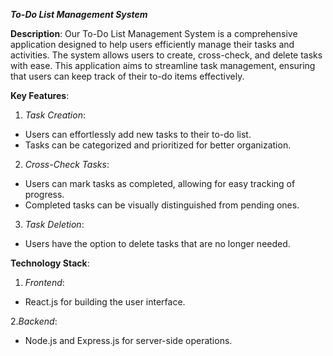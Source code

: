 ***To-Do List Management System***

**Description**:
Our To-Do List Management System is a comprehensive application designed to help users efficiently manage their tasks and activities. The system allows users to create, cross-check, and delete tasks with ease. This application aims to streamline task management, ensuring that users can keep track of their to-do items effectively.


**Key Features**:

1. *Task Creation*:
 - Users can effortlessly add new tasks to their to-do list.
 - Tasks can be categorized and prioritized for better organization.


2. *Cross-Check Tasks*:
 - Users can mark tasks as completed, allowing for easy tracking of progress.
 - Completed tasks can be visually distinguished from pending ones.

3. *Task Deletion*:
 - Users have the option to delete tasks that are no longer needed.

**Technology Stack**:

1. *Frontend*:
 - React.js for building the user interface.

 2.*Backend*:
 - Node.js and Express.js for server-side operations.

